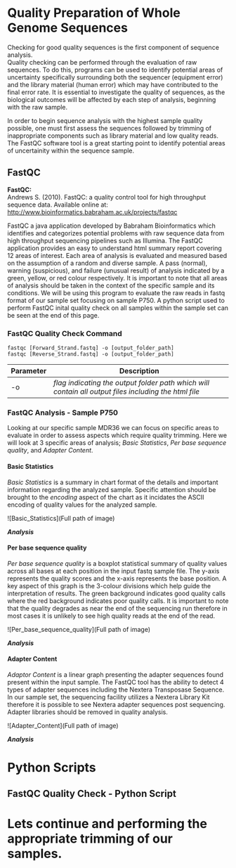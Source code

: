 
# Quality Preparation of Whole Genome Sequences

Checking for good quality sequences is the first component of sequence analysis.  
Quality checking can be performed through the evaluation of raw sequences. To do this, programs can be used to identify potential areas of uncertainty specifically surrounding both the sequencer (equipment error) and the library material (human error) which may have contributed to the final error rate. It is essential to investigate the quality of sequences, as the biological outcomes will be affected by each step of analysis, beginning with the raw sample. 

In order to begin sequence analysis with the highest sample quality possible, one must first assess the sequences followed by trimming of inappropriate components such as library material and low quality reads. The FastQC software tool is a great starting point to identify potential areas of uncertainity within the sequence sample.  

## FastQC
**FastQC:**  
Andrews S. (2010). FastQC: a quality control tool for high throughput sequence data. Available online at: http://www.bioinformatics.babraham.ac.uk/projects/fastqc

FastQC a java application developed by Babraham Bioinformatics which identifies and categorizes potential problems with raw sequence data from high throughput sequencing pipelines such as Illumina. The FastQC application provides an easy to understand html summary report covering 12 areas of interest. Each area of analysis is evaluated and measured based on the assumption of a random and diverse sample. A pass (normal), warning (suspicious), and failure (unusual result) of analysis indicated by a green, yellow, or red colour respectively. It is important to note that all areas of analysis should be taken in the context of the specific sample and its conditions. We will be using this program to evaluate the raw reads in fastq format of our sample set focusing on sample P750. A python script used to perform FastQC inital quality check on all samples within the sample set can be seen at the end of this page. 

### FastQC Quality Check Command 
```
fastqc [Forward_Strand.fastq] -o [output_folder_path]
fastqc [Reverse_Strand.fastq] -o [output_folder_path]
```  
Parameter | Description  
----------|-------------  
-o | *flag indicating the output folder path which will contain all output files including the html file*  

### FastQC Analysis - Sample P750
Looking at our specific sample MDR36 we can focus on specific areas to evaluate in order to assess aspects which require quality trimming. Here we will look at 3 specific areas of analysis; *Basic Statistics*, *Per base sequence quality*, and *Adapter Content*.  

#### Basic Statistics
*Basic Statistics* is a summary in chart format of the details and important information regarding the analyzed sample. Specific attention should be brought to the *encoding* aspect of the chart as it incidates the ASCII encoding of quality values for the analyzed sample.  

![Basic_Statistics](Full path of image)  

***Analysis***  

#### Per base sequence quality
*Per base sequence quality* is a boxplot statistical summary of quality values across all bases at each position in the input fastq sample file. The y-axis represents the quality scores and the x-axis represents the base position. A key aspect of this graph is the 3-colour divisions which help guide the interpretation of results. The green background indicates good quality calls where the red background indicates poor quality calls. It is important to note that the quality degrades as near the end of the sequencing run therefore in most cases it is unlikely to see high quality reads at the end of the read.  

![Per_base_sequence_quality](Full path of image)  

***Analysis***  

#### Adapter Content
*Adaptor Content* is a linear graph presenting the adapter sequences found present within the input sample. The FastQC tool 
has the ability to detect 4 types of adapter sequences including the Nextera Transposase Sequence. In our sample set, the sequencing facility utilizes a Nextera Library Kit therefore it is possible to see Nextera adapter sequences post sequencing. Adapter libraries should be removed in quality analysis.  

![Adapter_Content](Full path of image)  

***Analysis***  


# Python Scripts
## FastQC Quality Check - Python Script

# Lets continue and performing the appropriate trimming of our samples. 
